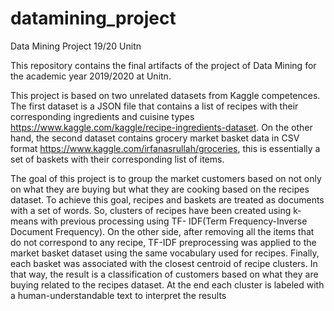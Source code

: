# datamining_project
Data Mining Project 19/20 Unitn

This repository contains the final artifacts of the
project of Data Mining for the academic year
2019/2020 at Unitn. 

This project is based on two unrelated
datasets from Kaggle competences. The first dataset
is a JSON file that contains a list of recipes with their
corresponding ingredients and cuisine types https://www.kaggle.com/kaggle/recipe-ingredients-dataset. 
On the other hand, the second dataset contains grocery
market basket data in CSV format https://www.kaggle.com/irfanasrullah/groceries, this is essentially
a set of baskets with their corresponding list of
items. 

The goal of this project is to group the
market customers based on not only on what they
are buying but what they are cooking based on the
recipes dataset. To achieve this goal, recipes and
baskets are treated as documents with a set of
words. So, clusters of recipes have been created
using k-means with previous processing using TF-
IDF(Term Frequency-Inverse Document Frequency).
On the other side, after removing all the items that
do not correspond to any recipe, TF-IDF
preprocessing was applied to the market basket
dataset using the same vocabulary used for recipes.
Finally, each basket was associated with the closest
centroid of recipe clusters. In that way, the result is
a classification of customers based on what they are
buying related to the recipes dataset. At the end
each cluster is labeled with a human-understandable
text to interpret the results
